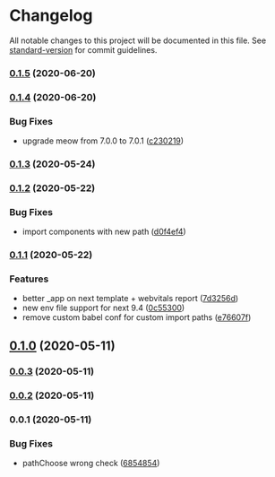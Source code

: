 # Changelog

All notable changes to this project will be documented in this file. See [standard-version](https://github.com/conventional-changelog/standard-version) for commit guidelines.

### [0.1.5](https://github.com/LasaleFamine/create-app/compare/v0.1.4...v0.1.5) (2020-06-20)

### [0.1.4](https://github.com/LasaleFamine/create-app/compare/v0.1.3...v0.1.4) (2020-06-20)


### Bug Fixes

* upgrade meow from 7.0.0 to 7.0.1 ([c230219](https://github.com/LasaleFamine/create-app/commit/c23021933ed5c7bf2a9279e222264529cfdf79ea))

### [0.1.3](https://github.com/LasaleFamine/create-app/compare/v0.1.2...v0.1.3) (2020-05-24)

### [0.1.2](https://github.com/LasaleFamine/create-app/compare/v0.1.1...v0.1.2) (2020-05-22)


### Bug Fixes

* import components with new path ([d0f4ef4](https://github.com/LasaleFamine/create-app/commit/d0f4ef49b81a326857703b17718bde60b2628926))

### [0.1.1](https://github.com/LasaleFamine/create-app/compare/v0.1.0...v0.1.1) (2020-05-22)


### Features

* better _app on next template + webvitals report ([7d3256d](https://github.com/LasaleFamine/create-app/commit/7d3256def64d653f0a3e07cc98233bfc96cdba9f))
* new env file support for next 9.4 ([0c55300](https://github.com/LasaleFamine/create-app/commit/0c553001cab70b622010b0bf2c2f416905df97c4))
* remove custom babel conf for custom import paths ([e76607f](https://github.com/LasaleFamine/create-app/commit/e76607fcf10a9753763585046ac961fc30c97cc6))

## [0.1.0](https://github.com/LasaleFamine/create-app/compare/v0.0.3...v0.1.0) (2020-05-11)

### [0.0.3](https://github.com/LasaleFamine/create-app/compare/v0.0.2...v0.0.3) (2020-05-11)

### [0.0.2](https://github.com/LasaleFamine/create-app/compare/v0.0.1...v0.0.2) (2020-05-11)

### 0.0.1 (2020-05-11)


### Bug Fixes

* pathChoose wrong check ([6854854](https://github.com/LasaleFamine/create-app/commit/685485481c17abe52304d5661ad418d2ac391a71))
